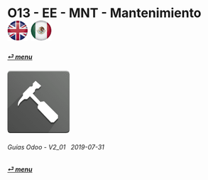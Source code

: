 # O13 - EE - MNT - Mantenimiento &nbsp;&nbsp;&nbsp;&nbsp; [![en-uk](/doc/img/en-uk_flag_button_small.png)](/en-uk/o13/ee/mnt/en-uk-o13-ee-mnt-maintenance-guides.md) [ ![es-mx](/doc/img/es-mx_flag_button_small.png)](/es-mx/o13/ee/mnt/es-mx-o13-ee-mnt-maintenance-guides.md)
#### [_&#x23CE; menu_](/es-mx/o13/ee/es-mx-o13-ee-guides-menu.md)  
### ![mnt](/doc/img/maintenance.png)
	
###### Guías Odoo - V2_01 &nbsp; 2019-07-31  
**[_&#x23CE; menu_](/es-mx/o13/ee/es-mx-o13-ee-guides-menu.md)**  
